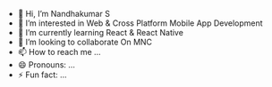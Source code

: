 - 👋 Hi, I’m Nandhakumar S
- 👀 I’m interested in Web & Cross Platform Mobile App Development
- 🌱 I’m currently learning React & React Native
- 💞️ I’m looking to collaborate On MNC
- 📫 How to reach me ...
- 😄 Pronouns: ...
- ⚡ Fun fact: ...

